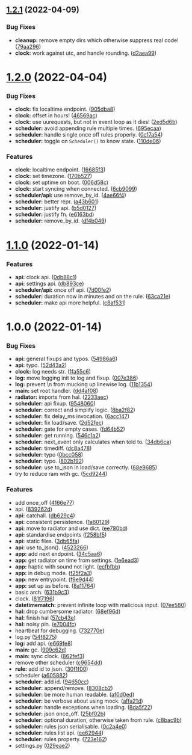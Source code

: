 ## [1.2.1](https://github.com/2e0byo/esp8266-radiator-controller/compare/v1.2.0...v1.2.1) (2022-04-09)


### Bug Fixes

* **cleanup:** remove empty dirs which otherwise suppress real code! ([79aa296](https://github.com/2e0byo/esp8266-radiator-controller/commit/79aa296a548cc6a8bcfc749dd9a33ebb421b9149))
* **clock:** work against utc, and handle rounding. ([d2aea99](https://github.com/2e0byo/esp8266-radiator-controller/commit/d2aea990cdbfa7eedf4cc426a87528aeedff9586))

# [1.2.0](https://github.com/2e0byo/esp8266-radiator-controller/compare/v1.1.0...v1.2.0) (2022-04-04)


### Bug Fixes

* **clock:** fix localtime endpoint. ([905dba8](https://github.com/2e0byo/esp8266-radiator-controller/commit/905dba8f6ce6442429336dc62dd4bb89ec82f438))
* **clock:** offset in hours! ([46569ac](https://github.com/2e0byo/esp8266-radiator-controller/commit/46569acd41ed74635baab39455dbd25f69d25efb))
* **clock:** use uurequests, but not in event loop as it dies! ([2ed5d6b](https://github.com/2e0byo/esp8266-radiator-controller/commit/2ed5d6be479ec5e9fcae258eb3a38e92f6ba1370))
* **scheduler:** avoid appending rule multiple times. ([695ecaa](https://github.com/2e0byo/esp8266-radiator-controller/commit/695ecaa8c1e70ca3674adddb682ee02adb602acd))
* **scheduler:** handle single once off rules properly. ([0c17a54](https://github.com/2e0byo/esp8266-radiator-controller/commit/0c17a54dbd98f219990e88c951c1a9f30df80be6))
* **scheduler:** toggle on `Scheduler()` to know state. ([110de06](https://github.com/2e0byo/esp8266-radiator-controller/commit/110de065319c52839766dc0df26eebaf48f54a2a))


### Features

* **clock:** localtime endpoint. ([16685f3](https://github.com/2e0byo/esp8266-radiator-controller/commit/16685f32120c00b59e234fe57d40b2512a44f2eb))
* **clock:** set timezone. ([170b527](https://github.com/2e0byo/esp8266-radiator-controller/commit/170b527d90f8b0be5be7d04f424e9349233e9cf1))
* **clock:** set uptime on boot. ([006d58c](https://github.com/2e0byo/esp8266-radiator-controller/commit/006d58cb6b31029704c19bdcf20a2d53145f177a))
* **clock:** start syncing when connected. ([6cb9099](https://github.com/2e0byo/esp8266-radiator-controller/commit/6cb909973e2953aed5caf31ca6ffd4dedc02d479))
* **scheduler/api:** use remove_by_id. ([4ae66f4](https://github.com/2e0byo/esp8266-radiator-controller/commit/4ae66f43e124a35f096605ba13469f596aae6b12))
* **scheduler:** better repr. ([a43b601](https://github.com/2e0byo/esp8266-radiator-controller/commit/a43b6016ff3fd559ed46bfeeb2bd2c4be76bdd34))
* **scheduler:** justify api. ([b5d0127](https://github.com/2e0byo/esp8266-radiator-controller/commit/b5d0127434bcf6d2e81415b73791fda55e96476a))
* **scheduler:** justify fn. ([e6163bd](https://github.com/2e0byo/esp8266-radiator-controller/commit/e6163bde5bdc2c719fe1e8b0b44e1196411a9f24))
* **scheduler:** remove_by_id. ([df4b049](https://github.com/2e0byo/esp8266-radiator-controller/commit/df4b0490cd762458a0cc6d7537df7be00fef912b))

# [1.1.0](https://github.com/2e0byo/esp8266-radiator-controller/compare/v1.0.0...v1.1.0) (2022-01-14)


### Features

* **api:** clock api. ([0db88c1](https://github.com/2e0byo/esp8266-radiator-controller/commit/0db88c1ef42b5f171f5a55bdec3005db69c705c0))
* **api:** settings api. ([db893ce](https://github.com/2e0byo/esp8266-radiator-controller/commit/db893ce8d95b7142786ceb114a73b8bf1f169154))
* **scheduler/api:** once off api. ([7d00fe2](https://github.com/2e0byo/esp8266-radiator-controller/commit/7d00fe23f4da5c63dc4115a5ef952ca193b2ed9a))
* **scheduler:** duration now in minutes and on the rule. ([63ca21e](https://github.com/2e0byo/esp8266-radiator-controller/commit/63ca21e59f4d62f5649f3873a9f832abcb5739a4))
* **scheduler:** make api more helpful. ([c8af531](https://github.com/2e0byo/esp8266-radiator-controller/commit/c8af5316f46138283938b404b8ad997da1d0fae5))

# 1.0.0 (2022-01-14)


### Bug Fixes

* **api:** general fixups and typos. ([54986a6](https://github.com/2e0byo/esp8266-radiator-controller/commit/54986a61644b1a5b43865e7f844756a905016e40))
* **api:** typo. ([52d43a2](https://github.com/2e0byo/esp8266-radiator-controller/commit/52d43a238488161de03e42ef83cb056395f42f80))
* **clock:** log needs str. ([1fa55c6](https://github.com/2e0byo/esp8266-radiator-controller/commit/1fa55c67bec1e12ba86aeb5aefb856855538e79d))
* **log:** move logging init to log and fixup. ([007e386](https://github.com/2e0byo/esp8266-radiator-controller/commit/007e386397a0a9082e67d1c8cb4621fd426ae03f))
* **log:** prevent \n from mucking up linewise log. ([11b1354](https://github.com/2e0byo/esp8266-radiator-controller/commit/11b135432fef84dc32738628b189963be0d1a7e4))
* **main:** set root handler. ([dd4af08](https://github.com/2e0byo/esp8266-radiator-controller/commit/dd4af08990a78f936bbe6c5eaf9b11388c660397))
* **radiator:** imports from hal. ([2233aec](https://github.com/2e0byo/esp8266-radiator-controller/commit/2233aeca1b957b0823e5cb116ee3ba2ae0a3d50d))
* **scheduler:** api fixup. ([9548060](https://github.com/2e0byo/esp8266-radiator-controller/commit/95480607aca27b7b78167123934bb9af10d1605e))
* **scheduler:** correct and simplify logic. ([8ba2f82](https://github.com/2e0byo/esp8266-radiator-controller/commit/8ba2f828b2da6edd7f75bfde45a52c4680fc0348))
* **scheduler:** fix delay_ms invocation. ([6acc147](https://github.com/2e0byo/esp8266-radiator-controller/commit/6acc1472d168417c96602dc171a08b6ac0673d6e))
* **scheduler:** fix load/save. ([2d52fec](https://github.com/2e0byo/esp8266-radiator-controller/commit/2d52fecff1ee2f2277cc3df304763c706333442f))
* **scheduler:** gate for empty cases. ([fd64b52](https://github.com/2e0byo/esp8266-radiator-controller/commit/fd64b529b6e4a29c7d091f5ceaae306fa2bcae63))
* **scheduler:** get running. ([546c1a2](https://github.com/2e0byo/esp8266-radiator-controller/commit/546c1a2705322d190ce2e8e8008f48db505be608))
* **scheduler:** next_event only calculates when told to. ([34db6ca](https://github.com/2e0byo/esp8266-radiator-controller/commit/34db6ca461224c17ca4c0f4052df39a0d007cd8d))
* **scheduler:** timediff. ([dc8a478](https://github.com/2e0byo/esp8266-radiator-controller/commit/dc8a478b5c56c432ea6e4706ff87bbeea019ab7e))
* **scheduler:** typo ([0bcc058](https://github.com/2e0byo/esp8266-radiator-controller/commit/0bcc0587729fb78d511b4eb8bfd0ee5ee613059b))
* **scheduler:** typo. ([802b192](https://github.com/2e0byo/esp8266-radiator-controller/commit/802b192f28a325d0fe73574bd9b580cb00e06cad))
* **scheduler:** use to_json in load/save correctly. ([68e9685](https://github.com/2e0byo/esp8266-radiator-controller/commit/68e9685d2aaad4f03b2e743ff57ca6c543e671dc))
* try to reduce ram with gc. ([5cd9244](https://github.com/2e0byo/esp8266-radiator-controller/commit/5cd924433dc223673e82c3af247fe253a6621330))


### Features

* add once_off ([4166e77](https://github.com/2e0byo/esp8266-radiator-controller/commit/4166e77452e5027e15459716beef873789240daf))
* api. ([839262d](https://github.com/2e0byo/esp8266-radiator-controller/commit/839262d549f9bcf737f3c8053ce2298ec23adf9c))
* **api:** catchall. ([db629c4](https://github.com/2e0byo/esp8266-radiator-controller/commit/db629c45c559710587951d28ad217c65dbf148f9))
* **api:** consistent persistence. ([1a60129](https://github.com/2e0byo/esp8266-radiator-controller/commit/1a60129ae6be5a0d257e4113d3aabbb8928eceec))
* **api:** move to radiator and use dict. ([ee780bd](https://github.com/2e0byo/esp8266-radiator-controller/commit/ee780bdc087d0be54dd8e4ab8f429d4527d59579))
* **api:** standardise endpoints ([f258bf5](https://github.com/2e0byo/esp8266-radiator-controller/commit/f258bf52db0cbdfe2a51f2b26937f3385f88d354))
* **api:** static files. ([3db65fa](https://github.com/2e0byo/esp8266-radiator-controller/commit/3db65fa37d4505a259133b6f9e5bcea0eef23d3b))
* **api:** use to_json(). ([4523266](https://github.com/2e0byo/esp8266-radiator-controller/commit/452326640b3270122fd07e5d5cce2bd09a35ec5b))
* **app:** add next endpoint. ([34c5aa6](https://github.com/2e0byo/esp8266-radiator-controller/commit/34c5aa60548a06d829c70edf071d21f074e4a571))
* **app:** get radiator on time from settings. ([1e6ead3](https://github.com/2e0byo/esp8266-radiator-controller/commit/1e6ead36d43f404d95d3afd03e5925595b226b73))
* **app:** haptic with sound not light. ([ecfbfbb](https://github.com/2e0byo/esp8266-radiator-controller/commit/ecfbfbb3503372cda5e4155446d10fb00a758497))
* **app:** in debug mode. ([f25f2a3](https://github.com/2e0byo/esp8266-radiator-controller/commit/f25f2a3a30c41828cef84f7131df86668d515871))
* **app:** new entrypoint. ([f9e9d44](https://github.com/2e0byo/esp8266-radiator-controller/commit/f9e9d449aacd0df28d51b216fc8d13e7c4247a3d))
* **app:** set up as before. ([8a11764](https://github.com/2e0byo/esp8266-radiator-controller/commit/8a11764ea250108dbee02362271242452e101d7f))
* basic arch. ([631b9c3](https://github.com/2e0byo/esp8266-radiator-controller/commit/631b9c323f39d5ba8052ff731f9121e861cfca53))
* clock. ([81f7196](https://github.com/2e0byo/esp8266-radiator-controller/commit/81f7196a65c07ab81391fcf9f36f4448e5f7094f))
* **datetimematch:** prevent infinite loop with malicious input. ([07ee580](https://github.com/2e0byo/esp8266-radiator-controller/commit/07ee580e6c80d83820866650da709ef494ef9d21))
* **hal:** drop cumbersome radiator. ([68ef96d](https://github.com/2e0byo/esp8266-radiator-controller/commit/68ef96d59da6ae03014450c997d7258ef1d6b955))
* **hal:** finish hal ([57cb43e](https://github.com/2e0byo/esp8266-radiator-controller/commit/57cb43e10d1d1aff56f354c7f9f0dde7e31e5829))
* **hal:** noisy pin. ([e7004fc](https://github.com/2e0byo/esp8266-radiator-controller/commit/e7004fc5087457ec0af6ea7e70e8ec1bb05c3a77))
* heartbeat for debugging. ([732770e](https://github.com/2e0byo/esp8266-radiator-controller/commit/732770eb7fc8b26098a7f20b11cc4022104eb0b2))
* log.py ([54f8275](https://github.com/2e0byo/esp8266-radiator-controller/commit/54f8275cd154dfc41564df9fcd1ef82835d5e1b2))
* **log:** add api. ([e669fe8](https://github.com/2e0byo/esp8266-radiator-controller/commit/e669fe8c16100f638dd9c03e06394cdd1b8f2ef1))
* **main:** gc. ([909c62d](https://github.com/2e0byo/esp8266-radiator-controller/commit/909c62d2ef791a2cee6ba53067e7168ab93c1b62))
* **main:** sync clock. ([862fef3](https://github.com/2e0byo/esp8266-radiator-controller/commit/862fef3945dbba1f3bba0b31389c12d9019fe1b0))
* remove other scheduler ([c9654dd](https://github.com/2e0byo/esp8266-radiator-controller/commit/c9654dd74dcf2577a88b7a5860a89442cfefc766))
* **rule:** add id to json. ([30f1f00](https://github.com/2e0byo/esp8266-radiator-controller/commit/30f1f0009b479db89a783297b3228b103bf9969c))
* scheduler ([a605882](https://github.com/2e0byo/esp8266-radiator-controller/commit/a6058827c977b64d2d623fef719461622f6f72d7))
* **scheduler:** add id. ([94650cc](https://github.com/2e0byo/esp8266-radiator-controller/commit/94650cca7b9469dc69581e6b85dc3f72feb1f5b5))
* **scheduler:** append/remove. ([8308cb2](https://github.com/2e0byo/esp8266-radiator-controller/commit/8308cb29fb3a468da1986671a078b93f7b58d97d))
* **scheduler:** be more human readable. ([af0d0ed](https://github.com/2e0byo/esp8266-radiator-controller/commit/af0d0edd4d5c4a26cc65081cc028a08a359cf94a))
* **scheduler:** be verbose about using mock. ([affa21d](https://github.com/2e0byo/esp8266-radiator-controller/commit/affa21df1466ffdd2fb3d17f9ca5285c9fbe1f59))
* **scheduler:** handle exceptions when loading. ([8da5f22](https://github.com/2e0byo/esp8266-radiator-controller/commit/8da5f22b74a69f8c504748f4bcea6fba65e095bb))
* **scheduler:** json once_off. ([25bf02b](https://github.com/2e0byo/esp8266-radiator-controller/commit/25bf02bcb5698b326e2a0e2756b4413dea9a9663))
* **scheduler:** optional duration, otherwise taken from rule. ([c8bac9b](https://github.com/2e0byo/esp8266-radiator-controller/commit/c8bac9ba07e8adc0eb4c2db0194f2345bede3815))
* **scheduler:** rules json serialisable. ([0c2a4e0](https://github.com/2e0byo/esp8266-radiator-controller/commit/0c2a4e00257bf13054630b13d57f259b65cc4e89))
* **scheduler:** rules list api. ([ee62944](https://github.com/2e0byo/esp8266-radiator-controller/commit/ee629445ee91499e0f9862d9a769fe03af62f28f))
* **scheduler:** rules property. ([723e162](https://github.com/2e0byo/esp8266-radiator-controller/commit/723e162454f2b829ef10393cccafc6326b2bb514))
* settings.py ([029eae2](https://github.com/2e0byo/esp8266-radiator-controller/commit/029eae2aa86e6b74228a0f4b95e567f1857ab497))
